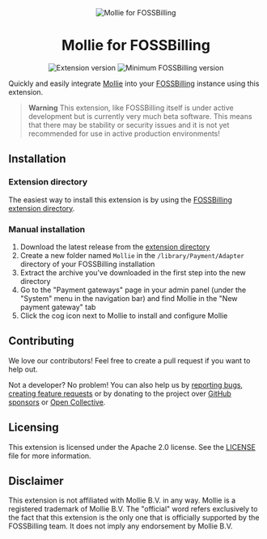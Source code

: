 <div align="center">
  <img src="https://user-images.githubusercontent.com/35808275/236844335-8085c37f-ea5f-4e6a-9712-8c5bea7ebcaf.png" alt="Mollie for FOSSBilling">
  <h1>Mollie for FOSSBilling</h1>
  <img src="http://extensions.fossbilling.org/api/extension/Mollie/badges/version" alt="Extension version">
  <img src="http://extensions.fossbilling.org/api/extension/Mollie/badges/min_fossbilling_version" alt="Minimum FOSSBilling version">
</div>

Quickly and easily integrate [Mollie](https://mollie.com) into your [FOSSBilling](https://fossbilling.org) instance using this extension.

> **Warning**
> This extension, like FOSSBilling itself is under active development but is currently very much beta software. This means that there may be stability or security issues and it is not yet recommended for use in active production environments!

## Installation
### Extension directory
The easiest way to install this extension is by using the [FOSSBilling extension directory](https://extensions.fossbilling.org/extension/Mollie).

### Manual installation
1. Download the latest release from the [extension directory](https://extensions.fossbilling.org/extension/Mollie)
2. Create a new folder named `Mollie` in the `/library/Payment/Adapter` directory of your FOSSBilling installation
3. Extract the archive you've downloaded in the first step into the new directory
4. Go to the "Payment gateways" page in your admin panel (under the "System" menu in the navigation bar) and find Mollie in the "New payment gateway" tab
5. Click the cog icon next to Mollie to install and configure Mollie

## Contributing
We love our contributors! Feel free to create a pull request if you want to help out.

Not a developer? No problem! You can also help us by [reporting bugs, creating feature requests](https://github.com/FOSSBilling/mollie/issues/new/choose) or by donating to the project over [GitHub sponsors](https://github.com/sponsors/FOSSBilling) or [Open Collective](https://opencollective.com/fossbilling).

## Licensing
This extension is licensed under the Apache 2.0 license. See the [LICENSE](LICENSE) file for more information.

## Disclaimer
This extension is not affiliated with Mollie B.V. in any way. Mollie is a registered trademark of Mollie B.V. The "official" word refers exclusively to the fact that this extension is the only one that is officially supported by the FOSSBilling team. It does not imply any endorsement by Mollie B.V.